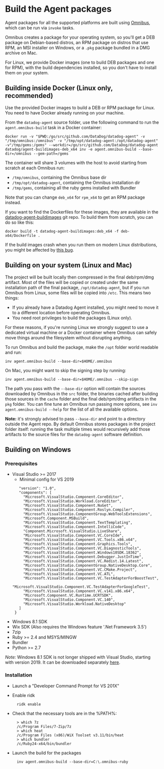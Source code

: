 # Build the Agent packages

Agent packages for all the supported platforms are built using
[Omnibus](https://github.com/chef/omnibus), which can be run via `invoke` tasks.

Omnibus creates a package for your operating system, so you'll get a DEB
package on Debian-based distros, an RPM package on distros that use RPM, an MSI
installer on Windows, or a `.pkg` package bundled in a DMG archive on Mac.

For Linux, we provide Docker images (one to build DEB packages and one for RPM),
with the build dependencies installed, so you don't have to install them on your system.

## Building inside Docker (Linux only, recommended)

Use the provided Docker images to build a DEB or RPM
package for Linux. You need to have Docker already running on your machine.

From the `datadog-agent` source folder, use the following command to run the
`agent.omnibus-build` task in a Docker container:

```
docker run -v "$PWD:/go/src/github.com/DataDog/datadog-agent" -v "/tmp/omnibus:/omnibus" -v "/tmp/opt/datadog-agent:/opt/datadog-agent" -v"/tmp/gems:/gems" --workdir=/go/src/github.com/DataDog/datadog-agent datadog/agent-buildimages-deb_x64 inv -e agent.omnibus-build --base-dir=/omnibus --gem-path=/gems
```

The container will share 3 volumes with the host to avoid starting from scratch
at each Omnibus run:

 * `/tmp/omnibus`, containing the Omnibus base dir
 * `/tmp/opt/datadog-agent`, containing the Omnibus installation dir
 * `/tmp/gems`, containing all the ruby gems installed with Bundler

Note that you can change `deb_x64` for `rpm_x64` to get an RPM package instead.

If you want to find the Dockerfiles for these images, they are available in the
[datadog-agent-buildimages](https://github.com/DataDog/datadog-agent-buildimages) git repo.
To build them from scratch, you can do so like this:

```
docker build -t datadog-agent-buildimages:deb_x64 -f deb-x64/Dockerfile .
```

If the build images crash when you run them on modern Linux distributions, you might be
affected by [this bug](https://github.com/moby/moby/issues/28705).

## Building on your system (Linux and Mac)

The project will be built locally then compressed in the final deb/rpm/dmg artifact.
Most of the files will be copied or created under the same installation path of
the final package, `/opt/datadog-agent`, but if you run Omnibus from Linux, some
files will be copied into `/etc`. This means two things:

 * If you already have a Datadog Agent installed, you might need to move it to a
   different location before operating Omnibus.
 * You need root privileges to build the packages (Linux only).

For these reasons, if you're running Linux we strongly suggest to use a dedicated
virtual machine or a Docker container where Omnibus can safely move things around
the filesystem without disrupting anything.

To run Omnibus and build the package, make the `/opt` folder world readable and run:

```
inv agent.omnibus-build --base-dir=$HOME/.omnibus
```

On Mac, you might want to skip the signing step by running:

```
inv agent.omnibus-build --base-dir=$HOME/.omnibus --skip-sign
```

The path you pass with the `--base-dir` option will contain the sources
downloaded by Omnibus in the `src` folder, the binaries cached after building
those sources in the `cache` folder and the final deb/rpm/dmg artifacts in the
`pkg` folder. You can fine tune an Omnibus run passing more options, see
`inv agent.omnibus-build --help` for the list of all the available options.

**Note:** it's strongly advised to pass `--base-dir` and point to a directory
outside the Agent repo. By default Omnibus stores packages in the project folder
itself: running the task multiple times would recursively add those artifacts to
the source files for the `datadog-agent` software definition.

## Building on Windows

### Prerequisites
- Visual Studio >= 2017
    - Minimal config for VS 2019
    ```{
       "version": "1.0",
       "components": [
         "Microsoft.VisualStudio.Component.CoreEditor",
         "Microsoft.VisualStudio.Workload.CoreEditor",
         "Microsoft.VisualStudio.Component.NuGet",
         "Microsoft.VisualStudio.Component.Roslyn.Compiler",
         "Microsoft.VisualStudio.ComponentGroup.WebToolsExtensions",
         "Microsoft.Component.MSBuild",
         "Microsoft.VisualStudio.Component.TextTemplating",
         "Microsoft.VisualStudio.Component.IntelliCode",
         "Component.Microsoft.VisualStudio.LiveShare",
         "Microsoft.VisualStudio.Component.VC.CoreIde",
         "Microsoft.VisualStudio.Component.VC.Tools.x86.x64",
         "Microsoft.VisualStudio.Component.Graphics.Tools",
         "Microsoft.VisualStudio.Component.VC.DiagnosticTools",
         "Microsoft.VisualStudio.Component.Windows10SDK.18362",
         "Microsoft.VisualStudio.Component.Debugger.JustInTime",
         "Microsoft.VisualStudio.Component.VC.Redist.14.Latest",
         "Microsoft.VisualStudio.ComponentGroup.NativeDesktop.Core",
         "Microsoft.VisualStudio.Component.VC.CMake.Project",
         "Microsoft.VisualStudio.Component.VC.ATL",
         "Microsoft.VisualStudio.Component.VC.TestAdapterForBoostTest",
         "Microsoft.VisualStudio.Component.VC.TestAdapterForGoogleTest",
         "Microsoft.VisualStudio.Component.VC.v141.x86.x64",
         "Microsoft.Component.VC.Runtime.UCRTSDK",
         "Microsoft.VisualStudio.Component.VC.140",
         "Microsoft.VisualStudio.Workload.NativeDesktop"
       ]
     }
- Windows 8.1 SDK
- Wix SDK (Also requires the Windows feature '.Net Framework 3.5')
- 7zip
- Ruby >= 2.4 and MSYS/MINGW
- Bundler
- Python >= 2.7
    
*Note:* Windows 8.1 SDK is not longer shipped with Visual Studio, starting with version 2019.
It can be downloaded separately [here](https://developer.microsoft.com/en-us/windows/downloads/sdk-archive).

### Installation
- Launch a "Developer Command Prompt for VS 201X"
- Enable ridk

        ridk enable

- Check that the necessary tools are in the %PATH%:

        > which 7z
        /c/Program Files/7-Zip/7z
        > which heat
        /c/Program Files (x86)/WiX Toolset v3.11/bin/heat
        > which bundler
        /c/Ruby24-x64/bin/bundler

- Launch the build for the packages

        inv agent.omnibus-build --base-dir=C:\.omnibus-ruby
